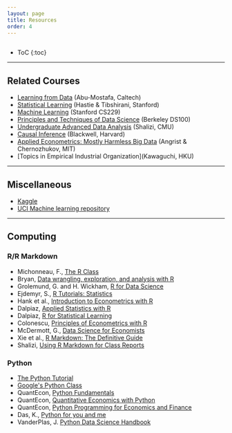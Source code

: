 ```yaml
---
layout: page
title: Resources
order: 4
---
```

<p style="height: 1px"></p>

* ToC
{:toc}

---

## Related Courses
- [Learning from Data](https://work.caltech.edu/telecourse.html) (Abu-Mostafa, Caltech)
- [Statistical Learning](https://online.stanford.edu/courses/sohs-ystatslearning-statistical-learning) (Hastie & Tibshirani, Stanford)
- [Machine Learning](http://cs229.stanford.edu/index.html) (Stanford CS229)
- [Principles and Techniques of Data Science](http://www.ds100.org) (Berkeley DS100)
- [Undergraduate Advanced Data Analysis](http://www.stat.cmu.edu/~cshalizi/uADA/17/) (Shalizi, CMU)
- [Causal Inference](http://www.mattblackwell.org/teaching/gov2002/) (Blackwell, Harvard)
- [Applied Econometrics: Mostly Harmless Big Data](https://ocw.mit.edu/courses/economics/14-387-applied-econometrics-mostly-harmless-big-data-fall-2014/index.htm) (Angrist & Chernozhukov, MIT)
- [Topics in Empirical Industrial Organization](Kawaguchi, HKU)

---

## Miscellaneous
- [Kaggle](https://www.kaggle.com/)
- [UCI Machine learning repository](https://archive.ics.uci.edu/ml/index.php)

---

## Computing

### R/R Markdown
- Michonneau, F., [The R Class](http://r-bio.github.io/)
- Bryan, [Data wrangling, exploration, and analysis with R](https://stat545.com/index.html)
- Grolemund, G. and H. Wickham, [R for Data Science](http://r4ds.had.co.nz/index.html)
- Ejdemyr, S., [R Tutorials: Statistics](https://sejdemyr.github.io/r-tutorials/statistics/)
- Hank et al., [Introduction to Econometrics with R](https://www.econometrics-with-r.org/index.html)
- Dalpiaz, [Applied Statistics with R](https://daviddalpiaz.github.io/appliedstats/)
- Dalpiaz, [R for Statistical Learning](https://daviddalpiaz.github.io/r4sl/)
- Colonescu, [Principles of Econometrics with R](https://bookdown.org/ccolonescu/RPoE4/)
- McDermott, G., [Data Science for Economists](https://github.com/uo-ec607/lectures)
- Xie et al., [R Markdown: The Definitive Guide](https://bookdown.org/yihui/rmarkdown/)
- Shalizi, [Using R Markdown for Class Reports](http://www.stat.cmu.edu/~cshalizi/rmarkdown/)

### Python
- [The Python Tutorial](https://docs.python.org/3/tutorial)
- [Google's Python Class](https://developers.google.com/edu/python/)
- QuantEcon, [Python Fundamentals](https://datascience.quantecon.org/python_fundamentals/basics.html)
- QuantEcon, [Quantitative Economics with Python](https://lectures.quantecon.org/py)
- QuantEcon, [Python Programming for Economics and Finance](https://python-programming.quantecon.org/intro.html)
- Das, K., [Python for you and me](https://pymbook.readthedocs.io/en/latest)
- VanderPlas, J. [Python Data Science Handbook](https://jakevdp.github.io/PythonDataScienceHandbook)
